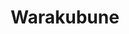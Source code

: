 ---
layout: place
title: Warakubune
permalink: /california/san-francisco/warakubune.html
stateAbbr: CA
stateName: California
cityName: San Francisco
seo:
  type: restaurant
  links: null
place_id: ChIJGQnGlh5-j4ARAXOJ0vGq53k
photos:
  - name: >-
      places/ChIJGQnGlh5-j4ARAXOJ0vGq53k/photos/AeeoHcJIPDusEVYJsl6gUMbOtZImdtuoDg3yuaBgA-dnPUZKEWh52zZaixEEilduePRxFj4WjszwFhTNoj4scbBmVtSXPRgHxi2txnqkWd39MMOhKW83htxyN6sK1f8cv0b_oPYRzfNuSXz-itoLaY-BimNPbE5o62y-x9CG5GIKLLkE1u9XoC_f5_lw-By2_YHoVEdQfZBM4H6mljx8LVBDOFFmbJYFzEwbIcp7s1_YocG7PiS2odPH-9ziyFVYsSDkqK4sAwviAVcZ6KJcHTGQNnmvH8u5ES1mUjY5T8uCyuDwStwPYxrx6UU-fAcLa0-9MrEnYsY6tsA-Zjf41sB96ctNKQsTKi6htBddLsWbcqcajqlFdJ9LYhlf9g-bYGbHMb4XBIxjaL0nexXiwH0I8TVty4jyTsh25ivuBTk0nj7JVEjJ
    widthPx: 750
    heightPx: 560
    authorAttributions:
      - displayName: David Antoine
        uri: https://maps.google.com/maps/contrib/114098501587613332276
        photoUri: >-
          https://lh3.googleusercontent.com/a/ACg8ocLNVJe1TA-7LeGm24-ZZMaL5w1NZHoQkXLVeapEOqDAdC-IGZo=s100-p-k-no-mo
    flagContentUri: >-
      https://www.google.com/local/imagery/report/?cb_client=maps_api_places.places_api&image_key=!1e10!2sCIHM0ogKEICAgICOlprT0gE&hl=en-US
    googleMapsUri: >-
      https://www.google.com/maps/place//data=!3m4!1e2!3m2!1sCIHM0ogKEICAgICOlprT0gE!2e10!4m2!3m1!1s0x808f7e1e96c60919:0x79e7aaf1d2897301
  - name: >-
      places/ChIJGQnGlh5-j4ARAXOJ0vGq53k/photos/AeeoHcIBcilPi8fcjnde3WTmXrFFGr3wzGoCLUL4PerX2W-5Gs8Go5oxDVpa4dtPK88uT8ClndevPav4sVDGYYP5xzj5oXH6t0LrZT2zl1F-RdVaiQqLYi7rjqrwY1f3R_m8I0L1NMFjUKPkNEQbVS1c0aQ4-SfMsqr7tKMZPxHbPWzK4xY6yf39mOS8HtLaiUKxvt8AHvTc_j-N3p0KR-Ztv5agYqqcYdVhC_xbh9zWG-SRO_3U4ZCyIGrreeNxnETUSxv2w45DNi7e_ASiuK2g6BW9TlhKyjahWL9KkrjjipERnRntYtdce44Bb7qL7PfZQuC1jlp1QlbDUGmOE_xj2wBMJem8tXlyTpxtF8z0nDDD16KA7mW8mOWSM5GxfEpmWiF6SY0WpZKgSC2FfSdXR3YnhWXvvikeSprwo6LygGrlC2op
    widthPx: 4080
    heightPx: 3072
    authorAttributions:
      - displayName: Gal Talmor
        uri: https://maps.google.com/maps/contrib/102881326758163931256
        photoUri: >-
          https://lh3.googleusercontent.com/a-/ALV-UjVKaIU2cLQZ_ku89xw-QL27OzMTunzur44U6pGbOscWgo_HN3_0Vw=s100-p-k-no-mo
    flagContentUri: >-
      https://www.google.com/local/imagery/report/?cb_client=maps_api_places.places_api&image_key=!1e10!2sCIHM0ogKEICAgICRzbXR_AE&hl=en-US
    googleMapsUri: >-
      https://www.google.com/maps/place//data=!3m4!1e2!3m2!1sCIHM0ogKEICAgICRzbXR_AE!2e10!4m2!3m1!1s0x808f7e1e96c60919:0x79e7aaf1d2897301
  - name: >-
      places/ChIJGQnGlh5-j4ARAXOJ0vGq53k/photos/AeeoHcLaoAbdEwMgRuCMJX5SgEEc-ZSOeswMs1xW7qddeuaw1yd2aLPB9KB62ibSJqnBOBpah9-kSI9B9i0z7ONtDJDEhntuqU9uWzgOwQpUqJ_uCZiRexL9ZiaaukBClDNwwawh-75Z1xaBhaGGwKPTlL4eKdlDH6RJ-9tDBcnXxhhL5OcSF5aWBFCIBSov4t6oLpj0zARSHcic9RxnJA7KEhRA_fFHgIa0uPwX88NMZeIA1o-sy3WQbmbVWTb0VFnOMkwP7s4yP6utR8HOL-2O70vYVuEC_LIuWVCl4LvDuBWouYXMcG8ntd2RdNh_Fkp3_qiKbKf_oKTdRqLGw3P-7t0rtaZhnMW5ai11hvVP8UC5GCdVtnlgWZvJltJUrJb30ms-xkGNg05OaG4El-BrxgqAMw_3TO1GuT4HiYXYMJF1wVE
    widthPx: 3600
    heightPx: 4800
    authorAttributions:
      - displayName: Winnie Xu
        uri: https://maps.google.com/maps/contrib/111001962185833793545
        photoUri: >-
          https://lh3.googleusercontent.com/a-/ALV-UjUhXoArw687w9TnJnEd-G8t1jmgeDS8FtJwkY8Qv6c4lm6t0p_49A=s100-p-k-no-mo
    flagContentUri: >-
      https://www.google.com/local/imagery/report/?cb_client=maps_api_places.places_api&image_key=!1e10!2sCIHM0ogKEICAgIDHoJfJ9AE&hl=en-US
    googleMapsUri: >-
      https://www.google.com/maps/place//data=!3m4!1e2!3m2!1sCIHM0ogKEICAgIDHoJfJ9AE!2e10!4m2!3m1!1s0x808f7e1e96c60919:0x79e7aaf1d2897301
  - name: >-
      places/ChIJGQnGlh5-j4ARAXOJ0vGq53k/photos/AeeoHcKoEuHwcSJ8v9h4LZbrqpPD4kQ_E7euBtQTOaPlPJl6-4XeDnbyPqsEPtuz8LCYu5KXNYiwPhaVEG9jNSKl9r0m2_z0oFCMNPsUIWiPrA4lXAFwOAM3iwg0H6bx0VYoPrZdOgN4HcHSGm3Ez12S0Q-i0j-kQTL08zlsJE1zcMKM-VSOjqiA1DMXFtnaRmMxsLcq9FQlVC0GIwM11OOv2Ye7YsZ_vUmHjITq7qpoY1LI6iBy5-elUgmCpAdo9xzMfzM3dUkr20Oq1dLUMAWtrnP5HS08zXbUNITvZz852ht2q5Q8y-onwkDb8ygg2m9a2kO6FWkaSBLDwSN5hDMW2zy4Um6a4dxzKzTBF3VMrzN19jzRHLFXCnlH9oH09XMSi6t1pKvh-AxCAWEfiLYYZ4mSsCok4w1aeWC1ZySL2mE21EA
    widthPx: 4080
    heightPx: 3072
    authorAttributions:
      - displayName: Ken Wong
        uri: https://maps.google.com/maps/contrib/116396021024611789723
        photoUri: >-
          https://lh3.googleusercontent.com/a-/ALV-UjWfEukxArLTDtBr1RGV91KS9bGI6slGaXP2hHFu5EdHdn-K3nbweQ=s100-p-k-no-mo
    flagContentUri: >-
      https://www.google.com/local/imagery/report/?cb_client=maps_api_places.places_api&image_key=!1e10!2sCIHM0ogKEICAgID_9fCI-gE&hl=en-US
    googleMapsUri: >-
      https://www.google.com/maps/place//data=!3m4!1e2!3m2!1sCIHM0ogKEICAgID_9fCI-gE!2e10!4m2!3m1!1s0x808f7e1e96c60919:0x79e7aaf1d2897301
  - name: >-
      places/ChIJGQnGlh5-j4ARAXOJ0vGq53k/photos/AeeoHcKd5Wi0G_3zGZVpviZ-FoAdw5DkcAg4ZhDbRgEiwUouGKHQfiuW0JonOLjnMAwIRwUFq_jv4rlfRvEMyEmQR05csKbQQucXSErXQLfvTJ7sSiZ3Gt4h6XxFKET6yiyhjG3j7UDnuys7t7G_zkruSKL-2D3uikTMp75tWpFHEcW4jb1sb3JirCoFnS-eDFhKQJbuhYcr-BlqZevlXlLT9N5p6bCbsB8oAjUtCH1ADL91gy89pZllnQHYsuijfhfm_l_Cu1zTiTc7GgBLPvF2Hw4fAtMTkwKyv3K_WIH4hzdIOQXo5cWHq9TZ-fmntDN7O5EGi0xCK6u6CQhhf74F3vxkKJhGz6HEkvnlUuPLpldsqf5_ySmyNY4FTrFTNywLMdEpIlv0RyeNcbvya9wsU8v3x_SUSuvYdCPAnLrOkGt-OcD0
    widthPx: 4032
    heightPx: 3024
    authorAttributions:
      - displayName: Gee Chavez
        uri: https://maps.google.com/maps/contrib/109052118587346343353
        photoUri: >-
          https://lh3.googleusercontent.com/a-/ALV-UjWGAh0Yi5chwc3apOLyI1-CHJqDyJrMLbH1RnWfgz8J-8mDeMLT=s100-p-k-no-mo
    flagContentUri: >-
      https://www.google.com/local/imagery/report/?cb_client=maps_api_places.places_api&image_key=!1e10!2sCIHM0ogKEICAgICWv_SX0gE&hl=en-US
    googleMapsUri: >-
      https://www.google.com/maps/place//data=!3m4!1e2!3m2!1sCIHM0ogKEICAgICWv_SX0gE!2e10!4m2!3m1!1s0x808f7e1e96c60919:0x79e7aaf1d2897301
  - name: >-
      places/ChIJGQnGlh5-j4ARAXOJ0vGq53k/photos/AeeoHcJRzTJmrAPllvA26xTLiM37wPr5daTXArCBy5d9jv5-AyKjQWF6ukcA8ViYnO7od2ez-VnaKLDhxRNZELNjRWN_tXaNUpJti6UIa4Ou3UDUyWffJi8kAGDi_E7GV055KuY5txONu-4eQ73UArXHomX7NNWy62YjBjEfoLmUwjG7iZdblpJOZahnaIXmNqnhSU58H__H-V5Ou_ArPZx942KIBq7it-DPsINnV4tIm77wK5MA5uNWea39lX9qoIMNvJxwMXVI4SJD1EdCU3QCioSgqXtz2yzTivakdUeXzqfbkl-br5uwpGSKK1luMFgcD1X7YuPQu6ccyxOmGngWemAytGnENq8cHMO458asvicIgyZijNSGuLtawcbDj0fZ2zV84DyIZivJ2a36tmSwLkXxUQ-9jAdzZGejY7WrmaGsERAc
    widthPx: 4080
    heightPx: 3072
    authorAttributions:
      - displayName: Gal Talmor
        uri: https://maps.google.com/maps/contrib/102881326758163931256
        photoUri: >-
          https://lh3.googleusercontent.com/a-/ALV-UjVKaIU2cLQZ_ku89xw-QL27OzMTunzur44U6pGbOscWgo_HN3_0Vw=s100-p-k-no-mo
    flagContentUri: >-
      https://www.google.com/local/imagery/report/?cb_client=maps_api_places.places_api&image_key=!1e10!2sCIHM0ogKEICAgICRzbXR6gE&hl=en-US
    googleMapsUri: >-
      https://www.google.com/maps/place//data=!3m4!1e2!3m2!1sCIHM0ogKEICAgICRzbXR6gE!2e10!4m2!3m1!1s0x808f7e1e96c60919:0x79e7aaf1d2897301
  - name: >-
      places/ChIJGQnGlh5-j4ARAXOJ0vGq53k/photos/AeeoHcLkRCgSTarmtDhnZ8AkmmdO2XOvLg2mTfmaFWOfdAMQdcflq0GIeEd49kj0cB_4gPS3V-Cq2eLUs-gsLtm-AD0d3HTrULbbUrKADWlyaq5uy6WJIksi8Gzm5Ix6QTLxGtfvrSnR3elmfctCBSL9SUvb_dlwi1TaWHFPbAeEdD_NoF-Y1d80kDuVKQrmt_W3SBGFrQXRZMC3pUcnieMlnRMJdg8Nm5EbrBKtIuzei7RuABhT7lKyB0xdMePDJll-xvpMt_DHwanfD-FumaVL6jlpmxnXUcq6jZLQWgel467hOSPW2Wj03v0B5twDyhTPenqD2boZforPenrODsZj38TuFuYf6iqmoHJ23nmL4h_fF-244h9NNAg-ryj_nrYdJUxNb8Z71FOzCj-jojnG60BON1QkvDntHd1-xlnOpHKOVQ
    widthPx: 2736
    heightPx: 3648
    authorAttributions:
      - displayName: Pierpaolo Zizzi
        uri: https://maps.google.com/maps/contrib/109733795196809685290
        photoUri: >-
          https://lh3.googleusercontent.com/a-/ALV-UjUPkL5aYaxfcvUqzCa1-rmWde90edKfIOJnrTnxrXrEuDA0ZkFxvA=s100-p-k-no-mo
    flagContentUri: >-
      https://www.google.com/local/imagery/report/?cb_client=maps_api_places.places_api&image_key=!1e10!2sCIHM0ogKEICAgICR_KySZg&hl=en-US
    googleMapsUri: >-
      https://www.google.com/maps/place//data=!3m4!1e2!3m2!1sCIHM0ogKEICAgICR_KySZg!2e10!4m2!3m1!1s0x808f7e1e96c60919:0x79e7aaf1d2897301
  - name: >-
      places/ChIJGQnGlh5-j4ARAXOJ0vGq53k/photos/AeeoHcK39MM2RobV4hw_-ICSocB-cLOs1oPNeSF9GPuoMHTSOLLpTNUlA08-r1kdLIokz3FEeRKnOX56fwQ1f6992TmJxUq9uOBmkfpshScxX-7hCcvibuiEl5_98O5A-abuigCHAck7DiE4XdCKKm9fQmWY_zSFU5S85MLcpwm8wrtCuytyK1LIdzR6qDafL45QI-ChDZpv8RCBQoXG-DU55aATGygu00NFf-cFa-wSn3ZRQ3-Ls1zzl5pu82YrcNJrCsrjnQk929xmh7R1TQBz0T4kPgeGqUaRyNHachBzCrnWMJuSr0JZrh78qVM5ulbM99zF6aY9Pa0syZZnVGLxKRkPMpzBLCoerdhI5WXdoLDBtQANoRw6aLnonY69oJhCgjn9wbVg6hd2nv7d7Q6kuvNCi8WZXQx3kJI95QuUULTazg
    widthPx: 4080
    heightPx: 3072
    authorAttributions:
      - displayName: Gal Talmor
        uri: https://maps.google.com/maps/contrib/102881326758163931256
        photoUri: >-
          https://lh3.googleusercontent.com/a-/ALV-UjVKaIU2cLQZ_ku89xw-QL27OzMTunzur44U6pGbOscWgo_HN3_0Vw=s100-p-k-no-mo
    flagContentUri: >-
      https://www.google.com/local/imagery/report/?cb_client=maps_api_places.places_api&image_key=!1e10!2sCIHM0ogKEICAgIDV9f7tGQ&hl=en-US
    googleMapsUri: >-
      https://www.google.com/maps/place//data=!3m4!1e2!3m2!1sCIHM0ogKEICAgIDV9f7tGQ!2e10!4m2!3m1!1s0x808f7e1e96c60919:0x79e7aaf1d2897301
  - name: >-
      places/ChIJGQnGlh5-j4ARAXOJ0vGq53k/photos/AeeoHcJQSJ4J_UKPSBwBu1jLvezfQ0hsKKoNH3e_khn1BWcN1GUU-AX6hNuOg6hl_BfSPpbYc-rUVjmHkByiz4ACYJfmRVQUxSxWjUJKDbbaizHAaiVj9-J5p1UJTdmzjD7KDyv_a7-oi4bA3CI10JW39WtzpBAY1xJsxXnDg-IAVx4xUI2jbplI2WreA5_fd9Z7KnbofsFwZSkHUbrqk_6sT3gElzYqh96OJe06QiC2Od1y-vbf4uKPudrsqPwjp6e6HJCyiYi3LnB7UJv6Sf81RSiDfcasn2bEDCeU1jiZXNkswsCnePzawvTIZJYDepwWlop8lZk1DtPI_1fnMOKxTiTNpTacWzsHKKzEPkJ5y-W4zr0RvdL5ZX3bep3OSm3HTaZJP8u95F6EhgYiJSdi4jzwDbJFHaRJ_PTAN1T3AKr64w
    widthPx: 4080
    heightPx: 3072
    authorAttributions:
      - displayName: Ken Wong
        uri: https://maps.google.com/maps/contrib/116396021024611789723
        photoUri: >-
          https://lh3.googleusercontent.com/a-/ALV-UjWfEukxArLTDtBr1RGV91KS9bGI6slGaXP2hHFu5EdHdn-K3nbweQ=s100-p-k-no-mo
    flagContentUri: >-
      https://www.google.com/local/imagery/report/?cb_client=maps_api_places.places_api&image_key=!1e10!2sCIHM0ogKEICAgID_9fCIOg&hl=en-US
    googleMapsUri: >-
      https://www.google.com/maps/place//data=!3m4!1e2!3m2!1sCIHM0ogKEICAgID_9fCIOg!2e10!4m2!3m1!1s0x808f7e1e96c60919:0x79e7aaf1d2897301
  - name: >-
      places/ChIJGQnGlh5-j4ARAXOJ0vGq53k/photos/AeeoHcJcBp1x9V7ouLOlXKfhGoN88eBBzgDoaaXc_QfQyLqKmwlQqYOc7jqIH67_FKl9z9eXr6f-dGpwGGKvE30Cz4cL-FQVQJYSUAdjBYf3pRh2_bGjWqS3A8C7vAPmGPbjikevOgcg0F7OiRYbmyo8199ehYjJ3Q4TBmU5WDXIkuAhl9NzPx3izbZfwm6LziDDTLYv1-BUkYLtMYwRRDKM_2rUQSJT2AMRCx81LSFr8iuim9jaU9U1qEQLCL7YZTVGHDQqxCs9Z3aX3Lh46YbRK1xqxNApMvttnKISgaczmODVz00LlOfOp8DocGSZQ2-g5fWLaPydSX-CEFYadtkBoJiu7HCe_nJssh4-gNdJ-UbNZKKjIKEa6VdKTS9ZBO60SeHb3ebNpeQjzY4OER-3_euX9jpnzAD6YvOpOiCAGeXgA-A
    widthPx: 3072
    heightPx: 4080
    authorAttributions:
      - displayName: Abby Cossentino
        uri: https://maps.google.com/maps/contrib/102703870034979518312
        photoUri: >-
          https://lh3.googleusercontent.com/a-/ALV-UjXBYJSkq3NX-JP-ztn60tB7mqnfGxp2PhOhvzFQ0CtNdpq6yCOhtA=s100-p-k-no-mo
    flagContentUri: >-
      https://www.google.com/local/imagery/report/?cb_client=maps_api_places.places_api&image_key=!1e10!2sCIHM0ogKEICAgIDZuMGKpAE&hl=en-US
    googleMapsUri: >-
      https://www.google.com/maps/place//data=!3m4!1e2!3m2!1sCIHM0ogKEICAgIDZuMGKpAE!2e10!4m2!3m1!1s0x808f7e1e96c60919:0x79e7aaf1d2897301
address: 307 Church St, San Francisco, CA 94114, USA
street: 307 Church St
city: San Francisco
state: CA
zip: '94114'
country: USA
neighborhood: Mission Dolores
latitude: '37.765955'
longitude: '-122.428631'
accessibility_options:
  wheelchairAccessibleParking: false
  wheelchairAccessibleRestroom: true
  wheelchairAccessibleSeating: true
business_status: OPERATIONAL
name: Warakubune
google_maps_links:
  directionsUri: >-
    https://www.google.com/maps/dir//''/data=!4m7!4m6!1m1!4e2!1m2!1m1!1s0x808f7e1e96c60919:0x79e7aaf1d2897301!3e0
  placeUri: https://maps.google.com/?cid=8784177553805505281
  writeAReviewUri: >-
    https://www.google.com/maps/place//data=!4m3!3m2!1s0x808f7e1e96c60919:0x79e7aaf1d2897301!12e1
  reviewsUri: >-
    https://www.google.com/maps/place//data=!4m4!3m3!1s0x808f7e1e96c60919:0x79e7aaf1d2897301!9m1!1b1
  photosUri: >-
    https://www.google.com/maps/place//data=!4m3!3m2!1s0x808f7e1e96c60919:0x79e7aaf1d2897301!10e5
primary_type: Sushi Restaurant
opening_hours:
  regular: null
  current: null
secondary_opening_hours:
  regular:
    weekdayDescriptions: null
    type: null
  current:
    weekdayDescriptions: null
    type: null
phone: +1 415 252 8383
price_level: PRICE_LEVEL_MODERATE
price_range: $30 &ndash; $50
rating: '4.5'
rating_count: 0
website: null
description: >-
  Experience Warakubune Sushi in San Francisco$$$Nestled in the vibrant city of
  San Francisco, California, Warakubune stands out as a beloved sushi restaurant
  where diners enjoy a unique conveyor belt system delivering an array of fresh
  fish options. This spot combines traditional Japanese flavors with a fun,
  interactive dining experience, featuring a selection of beer and sake to
  complement the meal. The moderate pricing makes it an accessible choice for
  those seeking quality sushi without breaking the bank, while thoughtful
  accessibility features like wheelchair-friendly seating enhance the visit.
  Overall, it's a go-to destination for anyone exploring top sushi places in the
  area, offering a blend of simplicity and authentic taste that keeps locals and
  visitors coming back.
generative_summary: >-
  Experience Warakubune Sushi in San Francisco$$$Nestled in the vibrant city of
  San Francisco, California, Warakubune stands out as a beloved sushi restaurant
  where diners enjoy a unique conveyor belt system delivering an array of fresh
  fish options. This spot combines traditional Japanese flavors with a fun,
  interactive dining experience, featuring a selection of beer and sake to
  complement the meal. The moderate pricing makes it an accessible choice for
  those seeking quality sushi without breaking the bank, while thoughtful
  accessibility features like wheelchair-friendly seating enhance the visit.
  Overall, it's a go-to destination for anyone exploring top sushi places in the
  area, offering a blend of simplicity and authentic taste that keeps locals and
  visitors coming back.
generative_disclosure: Summarized by AI using the Grok-3-Mini model.
reviews:
  - name: >-
      places/ChIJGQnGlh5-j4ARAXOJ0vGq53k/reviews/ChdDSUhNMG9nS0VJQ0FnSUNfOGF2S3B3RRAB
    relativePublishTimeDescription: 2 months ago
    rating: 3
    text:
      text: >-
        A good sushi place is typically about the attention to details and not
        just the taste of the sushi .  That function is typically owned by the
        sushi chef him/herself.  Warakubune has some work to do on that front. 
        A good sushi chef is fully aware of every customer he can oversee. 
        That's from whether drinks need to be refilled, ginger replenish or
        reading searching eyes for something special.  Warakubune falls short on
        these little but highly appreciated items.  Presentation is another
        part, in particular when you load up the sushi boats.  There is no need
        to overload a sushi boat, rather get each plate presented to look nice
        and clean.  We do eat with our eyes as our taste buds.


        So now to the plates, I worked myself through a criss cross of
        selections.  From the top:

        As it was a cool evening I started with miso soup, unfortunately the
        soup lacked depth and flavor.  The sake sushi was fantastic, I must
        think they just got fresh salmon.  It was plum juicy yet firm and tender
        all in the same time ... Great job.  The maguro on the side must have
        had a tough life, it didn't have that tuna flavor or texture.. bummer
        for me and bummer for the poor fish.  The spicy scallop handroll was
        also a bit disappointing.  Neither the scallop flavor nor the supportive
        spice came through.  It felt like I ate a roll with rice and
        something...

        Last but not least the Uni. I love uni, if I'm in a sushi restaurant I
        must try at least once piece.  This uni was alright but doesn't stand
        out.  One of the key issues with uni, you can't serve it very cold as
        the flavours are lost and of course not warm as it spoils but right
        before it starts to warm up the flavours come out.  At 12$ a piece I
        expect the sushi chef to know such details.


        If you ask me if I'd go back. I wouldn't.
      languageCode: en
    originalText:
      text: >-
        A good sushi place is typically about the attention to details and not
        just the taste of the sushi .  That function is typically owned by the
        sushi chef him/herself.  Warakubune has some work to do on that front. 
        A good sushi chef is fully aware of every customer he can oversee. 
        That's from whether drinks need to be refilled, ginger replenish or
        reading searching eyes for something special.  Warakubune falls short on
        these little but highly appreciated items.  Presentation is another
        part, in particular when you load up the sushi boats.  There is no need
        to overload a sushi boat, rather get each plate presented to look nice
        and clean.  We do eat with our eyes as our taste buds.


        So now to the plates, I worked myself through a criss cross of
        selections.  From the top:

        As it was a cool evening I started with miso soup, unfortunately the
        soup lacked depth and flavor.  The sake sushi was fantastic, I must
        think they just got fresh salmon.  It was plum juicy yet firm and tender
        all in the same time ... Great job.  The maguro on the side must have
        had a tough life, it didn't have that tuna flavor or texture.. bummer
        for me and bummer for the poor fish.  The spicy scallop handroll was
        also a bit disappointing.  Neither the scallop flavor nor the supportive
        spice came through.  It felt like I ate a roll with rice and
        something...

        Last but not least the Uni. I love uni, if I'm in a sushi restaurant I
        must try at least once piece.  This uni was alright but doesn't stand
        out.  One of the key issues with uni, you can't serve it very cold as
        the flavours are lost and of course not warm as it spoils but right
        before it starts to warm up the flavours come out.  At 12$ a piece I
        expect the sushi chef to know such details.


        If you ask me if I'd go back. I wouldn't.
      languageCode: en
    authorAttribution:
      displayName: R M
      uri: https://www.google.com/maps/contrib/113511242686982361952/reviews
      photoUri: >-
        https://lh3.googleusercontent.com/a-/ALV-UjU9WGA0XpI-2WgxSDhQ1zNLEC36V771jKArvexUWjjPxeTwItUL=s128-c0x00000000-cc-rp-mo-ba5
    publishTime: '2025-01-17T04:16:27.815271Z'
    flagContentUri: >-
      https://www.google.com/local/review/rap/report?postId=ChdDSUhNMG9nS0VJQ0FnSUNfOGF2S3B3RRAB&d=17924085&t=1
    googleMapsUri: >-
      https://www.google.com/maps/reviews/data=!4m6!14m5!1m4!2m3!1sChdDSUhNMG9nS0VJQ0FnSUNfOGF2S3B3RRAB!2m1!1s0x808f7e1e96c60919:0x79e7aaf1d2897301
  - name: >-
      places/ChIJGQnGlh5-j4ARAXOJ0vGq53k/reviews/ChdDSUhNMG9nS0VJQ0FnSUN2NXViSG13RRAB
    relativePublishTimeDescription: 4 months ago
    rating: 5
    text:
      text: >-
        Warakubune Sushi’s standout dish is their sushi salad—pictured here in
        all its glory! It’s a vibrant, low-carb option featuring an incredible
        medley of fresh sashimi paired with cherry tomatoes atop a refreshing
        base. Each bite is a perfect balance of freshness and flavor, making it
        both light and satisfying. Whether you’re health-conscious or just a
        sushi lover, this dish is an absolute must-try. Plus, the unique
        boat-style sushi bar setup adds a fun, interactive dining experience!
      languageCode: en
    originalText:
      text: >-
        Warakubune Sushi’s standout dish is their sushi salad—pictured here in
        all its glory! It’s a vibrant, low-carb option featuring an incredible
        medley of fresh sashimi paired with cherry tomatoes atop a refreshing
        base. Each bite is a perfect balance of freshness and flavor, making it
        both light and satisfying. Whether you’re health-conscious or just a
        sushi lover, this dish is an absolute must-try. Plus, the unique
        boat-style sushi bar setup adds a fun, interactive dining experience!
      languageCode: en
    authorAttribution:
      displayName: Terry Hinton, M.Sc, MBA
      uri: https://www.google.com/maps/contrib/112454379254705516954/reviews
      photoUri: >-
        https://lh3.googleusercontent.com/a-/ALV-UjXVc3wNYAPPaboFSsymW3UaO1o22WOvNjRBfCvd5TOdi0U2LZWL=s128-c0x00000000-cc-rp-mo-ba4
    publishTime: '2024-12-10T16:15:38.824071Z'
    flagContentUri: >-
      https://www.google.com/local/review/rap/report?postId=ChdDSUhNMG9nS0VJQ0FnSUN2NXViSG13RRAB&d=17924085&t=1
    googleMapsUri: >-
      https://www.google.com/maps/reviews/data=!4m6!14m5!1m4!2m3!1sChdDSUhNMG9nS0VJQ0FnSUN2NXViSG13RRAB!2m1!1s0x808f7e1e96c60919:0x79e7aaf1d2897301
  - name: >-
      places/ChIJGQnGlh5-j4ARAXOJ0vGq53k/reviews/ChZDSUhNMG9nS0VJQ0FnSUQzc2J2NENBEAE
    relativePublishTimeDescription: 4 months ago
    rating: 5
    text:
      text: >-
        Great sushi, fresh and high quality. Staff is nice and welcoming and I
        love the running-sushi concept. Not expensive as well, casual vibe. Will
        definitely come back!
      languageCode: en
    originalText:
      text: >-
        Great sushi, fresh and high quality. Staff is nice and welcoming and I
        love the running-sushi concept. Not expensive as well, casual vibe. Will
        definitely come back!
      languageCode: en
    authorAttribution:
      displayName: Roni Perry
      uri: https://www.google.com/maps/contrib/110023069232528645674/reviews
      photoUri: >-
        https://lh3.googleusercontent.com/a-/ALV-UjX5nwALWqawyU2IS-iZ9NLrK9_6KeXHCd5evEPbr4CCaUWBFqXM_A=s128-c0x00000000-cc-rp-mo-ba3
    publishTime: '2024-11-16T04:09:03.249161Z'
    flagContentUri: >-
      https://www.google.com/local/review/rap/report?postId=ChZDSUhNMG9nS0VJQ0FnSUQzc2J2NENBEAE&d=17924085&t=1
    googleMapsUri: >-
      https://www.google.com/maps/reviews/data=!4m6!14m5!1m4!2m3!1sChZDSUhNMG9nS0VJQ0FnSUQzc2J2NENBEAE!2m1!1s0x808f7e1e96c60919:0x79e7aaf1d2897301
  - name: >-
      places/ChIJGQnGlh5-j4ARAXOJ0vGq53k/reviews/ChdDSUhNMG9nS0VJQ0FnSURuMy1uYTZBRRAB
    relativePublishTimeDescription: 6 months ago
    rating: 5
    text:
      text: >-
        First time caller lol Holy cow, was the best thing ever. The place has a
        no frills vibe and clearly all about their fish. Probably one of my
        favorite sushi spots and the sashimi cuts are magical. They celebrated
        their 30th anniversary and hopefully more in the future. Love this
        place!
      languageCode: en
    originalText:
      text: >-
        First time caller lol Holy cow, was the best thing ever. The place has a
        no frills vibe and clearly all about their fish. Probably one of my
        favorite sushi spots and the sashimi cuts are magical. They celebrated
        their 30th anniversary and hopefully more in the future. Love this
        place!
      languageCode: en
    authorAttribution:
      displayName: Jenelle Gallagher
      uri: https://www.google.com/maps/contrib/108920355188240169455/reviews
      photoUri: >-
        https://lh3.googleusercontent.com/a-/ALV-UjXlJ61w_bDzUc_SrAuc29Sqez_eYv0POYHCyUoG0YEdzFHmFzA_Zw=s128-c0x00000000-cc-rp-mo-ba2
    publishTime: '2024-10-11T22:38:29.550349Z'
    flagContentUri: >-
      https://www.google.com/local/review/rap/report?postId=ChdDSUhNMG9nS0VJQ0FnSURuMy1uYTZBRRAB&d=17924085&t=1
    googleMapsUri: >-
      https://www.google.com/maps/reviews/data=!4m6!14m5!1m4!2m3!1sChdDSUhNMG9nS0VJQ0FnSURuMy1uYTZBRRAB!2m1!1s0x808f7e1e96c60919:0x79e7aaf1d2897301
  - name: >-
      places/ChIJGQnGlh5-j4ARAXOJ0vGq53k/reviews/ChdDSUhNMG9nS0VJQ0FnSUR2M2Jici1BRRAB
    relativePublishTimeDescription: 3 months ago
    rating: 5
    text:
      text: >-
        The salmon sashimi, hamachi, and special roll is my favorite! The
        special roll has an incredible sauce & is only $9.99 - super affordable
        for the amazing quality
      languageCode: en
    originalText:
      text: >-
        The salmon sashimi, hamachi, and special roll is my favorite! The
        special roll has an incredible sauce & is only $9.99 - super affordable
        for the amazing quality
      languageCode: en
    authorAttribution:
      displayName: Chi Fai Choi
      uri: https://www.google.com/maps/contrib/104612476255045856445/reviews
      photoUri: >-
        https://lh3.googleusercontent.com/a/ACg8ocKs4fpM5Z2xP3rKgo09ITOQuAMuQDTffUqOrQP--JRuijqeTg=s128-c0x00000000-cc-rp-mo
    publishTime: '2024-12-23T06:07:58.491118Z'
    flagContentUri: >-
      https://www.google.com/local/review/rap/report?postId=ChdDSUhNMG9nS0VJQ0FnSUR2M2Jici1BRRAB&d=17924085&t=1
    googleMapsUri: >-
      https://www.google.com/maps/reviews/data=!4m6!14m5!1m4!2m3!1sChdDSUhNMG9nS0VJQ0FnSUR2M2Jici1BRRAB!2m1!1s0x808f7e1e96c60919:0x79e7aaf1d2897301
review_summary: >-
  What Customers Are Saying$$$Visitors to this sushi spot often rave about the
  fresh and high-quality ingredients that make every bite a delight, with many
  highlighting the fun conveyor belt setup as a standout feature. Folks
  appreciate the affordable prices and casual vibe, making it a great pick for
  quick lunches or group outings without the high cost. While some note that
  service could be more attentive at times, the overall consensus leans
  positive, praising dishes like the special rolls and sashimi for their
  incredible flavors and value. It's clear that the restaurant delivers a
  satisfying experience for sushi enthusiasts, with most agreeing it's worth
  returning to for its authentic appeal. If you're searching for reliable sushi
  restaurants nearby, this place consistently earns nods for its tasty offerings
  and enjoyable atmosphere.
review_disclosure: Summarized by AI using the Grok-3-Mini model.
parking_options:
  valetParking: false
payment_options:
  acceptsCreditCards: true
  acceptsDebitCards: true
  acceptsCashOnly: false
  acceptsNfc: true
allow_dogs: null
curbside_pickup: null
delivery: null
dine_in: true
good_for_children: null
good_for_groups: null
good_for_sports: false
live_music: false
menu_for_children: false
outdoor_seating: false
reservable: true
restroom: true
serves_beer: true
serves_breakfast: false
serves_brunch: false
serves_cocktails: false
serves_coffee: false
serves_dinner: true
serves_dessert: true
serves_lunch: true
serves_vegetarian_food: null
serves_wine: true
takeout: true
update_category: pro
places_description: >-
  Diners at this Japanese joint snag their sushi from boats that sail by on a
  conveyor belt.

---